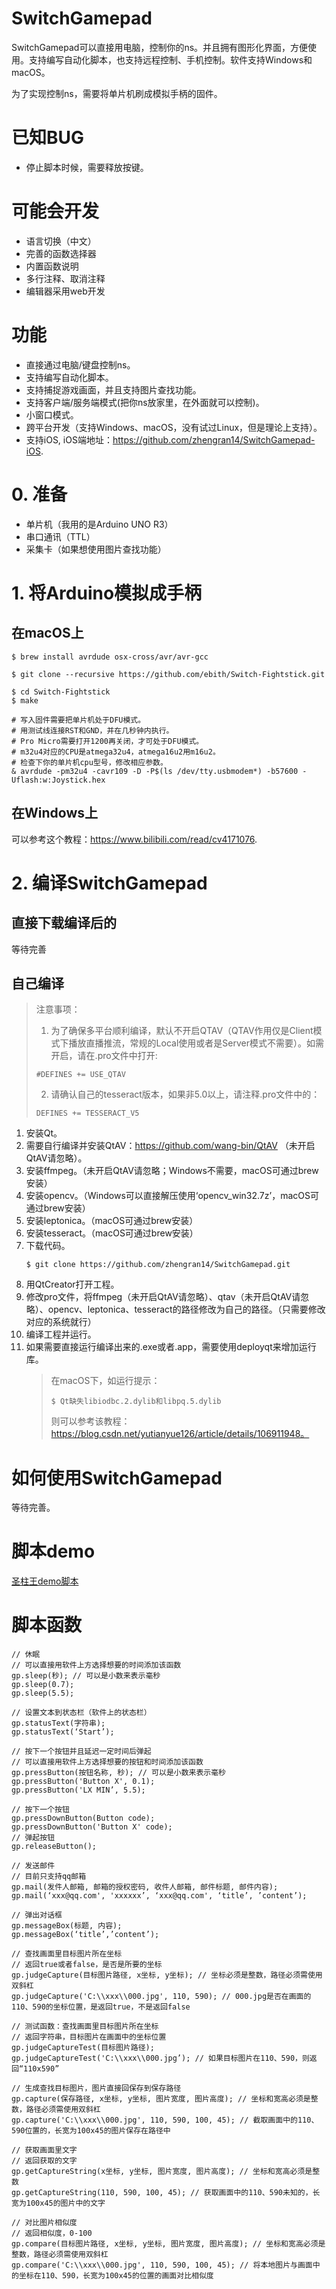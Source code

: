 # SwitchGamepad

SwitchGamepad可以直接用电脑，控制你的ns。并且拥有图形化界面，方便使用。支持编写自动化脚本，也支持远程控制、手机控制。软件支持Windows和macOS。

为了实现控制ns，需要将单片机刷成模拟手柄的固件。

# 已知BUG
- 停止脚本时候，需要释放按键。

# 可能会开发
- 语言切换（中文）
- 完善的函数选择器
- 内置函数说明
- 多行注释、取消注释
- 编辑器采用web开发

# 功能
- 直接通过电脑/键盘控制ns。
- 支持编写自动化脚本。
- 支持捕捉游戏画面，并且支持图片查找功能。
- 支持客户端/服务端模式(把你ns放家里，在外面就可以控制)。
- 小窗口模式。
- 跨平台开发（支持Windows、macOS，没有试过Linux，但是理论上支持）。
- 支持iOS, iOS端地址：https://github.com/zhengran14/SwitchGamepad-iOS.

# 0. 准备
- 单片机（我用的是Arduino UNO R3）
- 串口通讯（TTL）
- 采集卡（如果想使用图片查找功能）

# 1. 将Arduino模拟成手柄
## 在macOS上
```
$ brew install avrdude osx-cross/avr/avr-gcc

$ git clone --recursive https://github.com/ebith/Switch-Fightstick.git

$ cd Switch-Fightstick
$ make

# 写入固件需要把单片机处于DFU模式。
# 用测试线连接RST和GND，并在几秒钟内执行。
# Pro Micro需要打开1200再关闭，才可处于DFU模式。
# m32u4对应的CPU是atmega32u4，atmega16u2用m16u2。
# 检查下你的单片机cpu型号，修改相应参数。
& avrdude -pm32u4 -cavr109 -D -P$(ls /dev/tty.usbmodem*) -b57600 -Uflash:w:Joystick.hex
```

## 在Windows上
可以参考这个教程：https://www.bilibili.com/read/cv4171076.

# 2. 编译SwitchGamepad
## 直接下载编译后的
等待完善
## 自己编译
> 注意事项：
> 
> 1. 为了确保多平台顺利编译，默认不开启QTAV（QTAV作用仅是Client模式下播放直播推流，常规的Local使用或者是Server模式不需要）。如需开启，请在.pro文件中打开:
> ```
> #DEFINES += USE_QTAV
> ```
> 2. 请确认自己的tesseract版本，如果非5.0以上，请注释.pro文件中的：
> ```
> DEFINES += TESSERACT_V5
> ```
1. 安装Qt。
2. 需要自行编译并安装QtAV：https://github.com/wang-bin/QtAV （未开启QtAV请忽略）。
3. 安装ffmpeg。（未开启QtAV请忽略；Windows不需要，macOS可通过brew安装）
4. 安装opencv。（Windows可以直接解压使用‘opencv_win32.7z’，macOS可通过brew安装）
5. 安装leptonica。（macOS可通过brew安装）
6. 安装tesseract。（macOS可通过brew安装）
7. 下载代码。
   ```
   $ git clone https://github.com/zhengran14/SwitchGamepad.git
   ```
8. 用QtCreator打开工程。
9. 修改pro文件，将ffmpeg（未开启QtAV请忽略）、qtav（未开启QtAV请忽略）、opencv、leptonica、tesseract的路径修改为自己的路径。（只需要修改对应的系统就行）
10. 编译工程并运行。
11. 如果需要直接运行编译出来的.exe或者.app，需要使用deployqt来增加运行库。
    > 在macOS下，如运行提示：
    > ```
    > $ Qt缺失libiodbc.2.dylib和libpq.5.dylib
    > ```
    > 则可以参考该教程：https://blog.csdn.net/yutianyue126/article/details/106911948。

# 如何使用SwitchGamepad
等待完善。

# 脚本demo
[圣柱王demo脚本](https://github.com/zhengran14/SwitchGamepad/blob/master/scripts%20demo/%E5%9C%A3%E6%9F%B1%E7%8E%8Bdemo%E8%84%9A%E6%9C%AC.js)

# 脚本函数
```
// 休眠
// 可以直接用软件上方选择想要的时间添加该函数
gp.sleep(秒); // 可以是小数来表示毫秒
gp.sleep(0.7);
gp.sleep(5.5);

// 设置文本到状态栏（软件上的状态栏）
gp.statusText(字符串);
gp.statusText(‘Start’);

// 按下一个按钮并且延迟一定时间后弹起
// 可以直接用软件上方选择想要的按钮和时间添加该函数
gp.pressButton(按钮名称, 秒); // 可以是小数来表示毫秒
gp.pressButton('Button X', 0.1);
gp.pressButton('LX MIN’, 5.5);

// 按下一个按钮
gp.pressDownButton(Button code);
gp.pressDownButton('Button X' code);
// 弹起按钮
gp.releaseButton();

// 发送邮件
// 目前只支持qq邮箱
gp.mail(发件人邮箱, 邮箱的授权密码, 收件人邮箱, 邮件标题, 邮件内容);
gp.mail(‘xxx@qq.com', 'xxxxxx’, ‘xxx@qq.com', ‘title’, ’content’);

// 弹出对话框
gp.messageBox(标题, 内容);
gp.messageBox(‘title’,’content’);

// 查找画面里目标图片所在坐标
// 返回true或者false，是否是所要的坐标
gp.judgeCapture(目标图片路径, x坐标, y坐标); // 坐标必须是整数，路径必须需使用双斜杠
gp.judgeCapture('C:\\xxx\\000.jpg', 110, 590); // 000.jpg是否在画面的110、590的坐标位置，是返回true，不是返回false

// 测试函数：查找画面里目标图片所在坐标
// 返回字符串，目标图片在画面中的坐标位置
gp.judgeCaptureTest(目标图片路径);
gp.judgeCaptureTest('C:\\xxx\\000.jpg’); // 如果目标图片在110、590，则返回“110x590”

// 生成查找目标图片，图片直接回保存到保存路径
gp.capture(保存路径, x坐标, y坐标, 图片宽度, 图片高度); // 坐标和宽高必须是整数，路径必须需使用双斜杠
gp.capture('C:\\xxx\\000.jpg', 110, 590, 100, 45); // 截取画面中的110、590位置的，长宽为100x45的图片保存在路径中

// 获取画面里文字
// 返回获取的文字
gp.getCaptureString(x坐标, y坐标, 图片宽度, 图片高度); // 坐标和宽高必须是整数
gp.getCaptureString(110, 590, 100, 45); // 获取画面中的110、590未知的，长宽为100x45的图片中的文字

// 对比图片相似度
// 返回相似度，0-100
gp.compare(目标图片路径, x坐标, y坐标, 图片宽度, 图片高度); // 坐标和宽高必须是整数，路径必须需使用双斜杠
gp.compare('C:\\xxx\\000.jpg', 110, 590, 100, 45); // 将本地图片与画面中的坐标在110、590，长宽为100x45的位置的画面对比相似度
```
